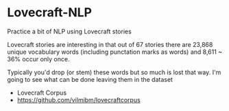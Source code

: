 # Lovecraft-NLP
Practice a bit of NLP using Lovecraft stories


Lovecraft stories are interesting in that out of 67 stories there are 23,868 unique vocabulary words (including punctation marks as words) and 8,611 ~ 36% occur only once.

Typically you'd drop (or stem) these words but so much is lost that way. I'm going to see what can be done leaving them in the dataset



* Lovecraft Corpus
* https://github.com/vilmibm/lovecraftcorpus
